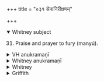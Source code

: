 +++
title = "०३१ सेनानिरीक्षणम्"

+++
<details open><summary>Whitney subject</summary>

31. Praise and prayer to fury (manyú).
</details>


<details><summary>VH anukramaṇī</summary>

सेनानिरीक्षणम्।  
१-७ ब्रह्म स्कन्दः। मन्युः। त्रिष्टुप्, २, ४ भुरिक्, ५-७ जगती।
</details>

<details><summary>Whitney anukramaṇī</summary>

[Brahmāskanda.—manyudāivatam. trāiṣṭubham: 2, 4. bhurij; 5-7. jagatī.]
</details>



<details><summary>Whitney</summary>

### Comment
This verse is found further in TB. (in ii. 4. 110). RV. and TB. read for b hárṣamāṇāso dhṛṣitā́* marutvaḥ; at beginning of d, RV. has the decidedly preferable abhí for úpa; TB. gives in d yanti, and this is also the reading of Ppp.—which moreover separates tīkṣṇā iṣ- in c, and combines -śāno ’pa in c-d. Three of our mss. (O.Op.K.) so far agree with RV. as to read dhṛṣitāsas in b; the comm. has instead ruṣitāsas. The comm. explains manyús as krodhābhimānī devaḥ 'wrath personified as a god.' *⌊In both ed's, TB. has the adverb dhṛṣatā́.⌋
</details>

<details><summary>Griffith</summary>

A hymn to Manyu or Wrath
</details>

